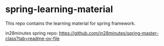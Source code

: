 # spring-learning-material

This repo contains the learning material for spring framework.

in28minutes spring repo: https://github.com/in28minutes/spring-master-class?tab=readme-ov-file
